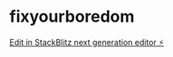 # fixyourboredom

[Edit in StackBlitz next generation editor ⚡️](https://stackblitz.com/~/github.com/killaweldon/fixyourboredom)